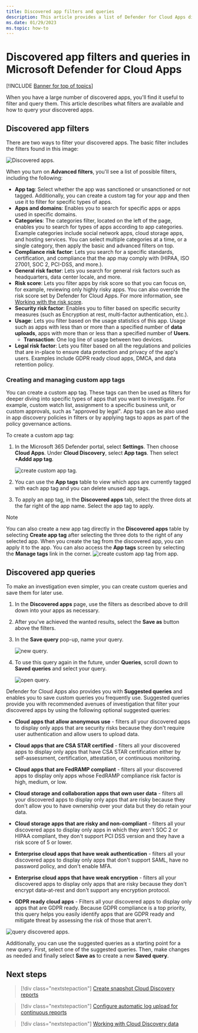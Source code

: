```yaml
---
title: Discovered app filters and queries
description: This article provides a list of Defender for Cloud Apps discovered app filters and queries and explains how to work with them.
ms.date: 01/29/2023
ms.topic: how-to
---
```

# Discovered app filters and queries in Microsoft Defender for Cloud Apps

[!INCLUDE [Banner for top of topics](includes/banner.md)]

When you have a large number of discovered apps, you'll find it useful to filter and query them. This article describes what filters are available and how to query your discovered apps.

## Discovered app filters

There are two ways to filter your discovered apps. The basic filter includes the filters found in this image:

![Discovered apps.](media/discovered-apps.png)

When you turn on **Advanced filters**, you'll see a list of possible filters, including the following:

- **App tag**: Select whether the app was sanctioned or unsanctioned or not tagged. Additionally, you can create a custom tag for your app and then use it to filter for specific types of apps.
- **Apps and domains**: Enables you to search for specific apps or apps used in specific domains.
- **Categories**: The categories filter, located on the left of the page, enables you to search for types of apps according to app categories. Example categories include social network apps, cloud storage apps, and hosting services. You can select multiple categories at a time, or a single category, then apply the basic and advanced filters on top.
- **Compliance risk factor**: Lets you search for a specific standards, certification, and compliance that the app may comply with (HIPAA, ISO 27001, SOC 2, PCI-DSS, and more.).
- **General risk factor**: Lets you search for general risk factors such as headquarters, data center locale, and more.
- **Risk score**: Lets you filter apps by risk score so that you can focus on, for example, reviewing only highly risky apps. You can also override the risk score set by Defender for Cloud Apps. For more information, see [Working with the risk score](risk-score.md).
- **Security risk factor**: Enables you to filter based on specific security measures (such as Encryption at rest, multi-factor authentication, etc.).
- **Usage**: Lets you filter based on the usage statistics of this app. Usage such as apps with less than or more than a specified number of **data uploads**, apps with more than or less than a specified number of **Users**.
  - **Transaction**: One log line of usage between two devices.
- **Legal risk factor**: Lets you filter based on all the regulations and policies that are in-place to ensure data protection and privacy of the app's users. Examples include GDPR ready cloud apps, DMCA, and data retention policy.

### Creating and managing custom app tags

You can create a custom app tag. These tags can then be used as filters for deeper diving into specific types of apps that you want to investigate. For example, custom watch list, assignment to a specific business unit, or custom approvals, such as "approved by legal". App tags can be also used in app discovery policies in filters or by applying tags to apps as part of the policy governance actions.

To create a custom app tag:

1. In the Microsoft 365 Defender portal, select **Settings**. Then choose **Cloud Apps**. Under **Cloud Discovery**, select **App tags**. Then select **+Addd app tag**.

   ![create custom app tag.](media/create-app-tag.png)

2. You can use the **App tags** table to view which apps are currently tagged with each app tag and you can delete unused app tags.

3. To apply an app tag, in the **Discovered apps** tab, select the three dots at the far right of the app name. Select the app tag to apply.

> [!NOTE]
>You can also create a new app tag directly in the **Discovered apps** table by selecting **Create app tag** after selecting the three dots to the right of any selected app. When you create the tag from the discovered app, you can apply it to the app. You can also access the **App tags** screen by selecting the **Manage tags** link in the corner.
> ![create custom app tag from app.](media/create-app-tag-from-app.png)

## Discovered app queries

To make an investigation even simpler, you can create custom queries and save them for later use.

1. In the **Discovered apps** page, use the filters as described above to drill down into your apps as necessary.

2. After you've achieved the wanted results, select the **Save as** button above the filters.

3. In the **Save query** pop-up, name your query.

    ![new query.](media/new-query.png)

4. To use this query again in the future, under **Queries**, scroll down to **Saved queries** and select your query.

    ![open query.](media/discovered-app-query.png)

Defender for Cloud Apps also provides you with **Suggested queries** and enables you to save custom queries you frequently use. Suggested queries provide you with recommended avenues of investigation that filter your discovered apps by using the following optional suggested queries:

- **Cloud apps that allow anonymous use** - filters all your discovered apps to display only apps that are security risks because they don't require user authentication and allow users to upload data.

- **Cloud apps that are CSA STAR certified** - filters all your discovered apps to display only apps that have CSA STAR certification either by self-assessment, certification, attestation, or continuous monitoring.

- **Cloud apps that are FedRAMP compliant** - filters all your discovered apps to display only apps whose FedRAMP compliance risk factor is high, medium, or low.

- **Cloud storage and collaboration apps that own user data** - filters all your discovered apps to display only apps that are risky because they don't allow you to have ownership over your data but they do retain your data.

- **Cloud storage apps that are risky and non-compliant** - filters all your discovered apps to display only apps in which they aren't SOC 2 or HIPAA compliant, they don't support PCI DSS version and they have a risk score of 5 or lower.

- **Enterprise cloud apps that have weak authentication** - filters all your discovered apps to display only apps that don't support SAML, have no password policy, and don't enable MFA.

- **Enterprise cloud apps that have weak encryption** - filters all your discovered apps to display only apps that are risky because they don't encrypt data-at-rest and don't support any encryption protocol.

- **GDPR ready cloud apps** - Filters all your discovered apps to display only apps that are GDPR ready. Because GDPR compliance is a top priority, this query helps you easily identify apps that are GDPR ready and mitigate threat by assessing the risk of those that aren't.

![query discovered apps.](media/queries-discovered-apps.png)

Additionally, you can use the suggested queries as a starting point for a new query. First, select one of the suggested queries. Then, make changes as needed and finally select **Save as** to create a new **Saved query**.

## Next steps

> [!div class="nextstepaction"]
> [Create snapshot Cloud Discovery reports](create-snapshot-cloud-discovery-reports.md)

> [!div class="nextstepaction"]
> [Configure automatic log upload for continuous reports](discovery-docker.md)

> [!div class="nextstepaction"]
> [Working with Cloud Discovery data](working-with-cloud-discovery-data.md)
